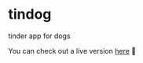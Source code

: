 # tindog
tinder app for dogs

You can check out a live version [here](https://singular-bonbon-abaa43.netlify.app/) 🤗
